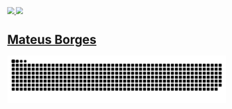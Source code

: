 <div>
<a href="https://github.com/Spekytro15">
<img height="180em" src="https://github-readme-stats.vercel.app/api/top-langs/?username=Spekytro15&layout=compact&langs_count=7&theme=dracula"/>
<img height="180em" src="https://github-readme-stats.vercel.app/api?username=Spekytro15&show_icons=true&theme=dracula&include_all_commits=true&count_private=true"/>
</div>
<div>
  <h1>Mateus Borges</h1>
</div>
  

  ![Snake animation](https://github.com/Spekytro15/Spekytro15/blob/output/github-contribution-grid-snake.svg)
 
